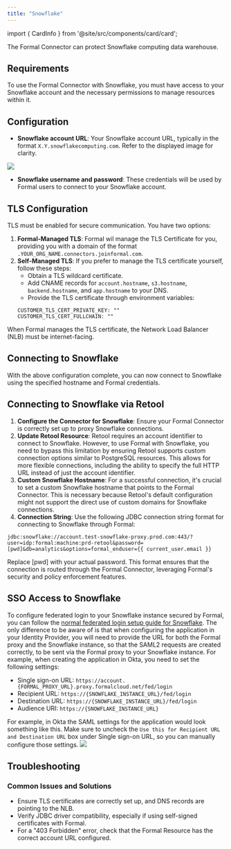 ```yaml
---
title: "Snowflake"
---
```


import { CardInfo } from '@site/src/components/card/card';

<span className="page-description">The Formal Connector can protect Snowflake computing data warehouse.</span>

## Requirements
To use the Formal Connector with Snowflake, you must have access to your Snowflake account and the necessary permissions to manage resources within it.

## Configuration
- **Snowflake account URL**:  Your Snowflake account URL, typically in the format `X.Y.snowflakecomputing.com`. Refer to the displayed image for clarity.
<img src="/img/snowflake_hostname.png" />

- **Snowflake username and password**: These credentials will be used by Formal users to connect to your Snowflake account.

## TLS Configuration
TLS must be enabled for secure communication. You have two options:

1. **Formal-Managed TLS**: Formal wil manage the TLS Certificate for you, providing you with a domain of the format `.YOUR_ORG_NAME.connectors.joinformal.com`.
2. **Self-Managed TLS**: If you prefer to manage the TLS certificate yourself, follow these steps:
    - Obtain a TLS wildcard certificate.
    - Add CNAME records for `account.hostname`, `s3.hostname`, `backend.hostname`, and `app.hostname` to your DNS.
    - Provide the TLS certificate through environment variables:
    ```
    CUSTOMER_TLS_CERT_PRIVATE_KEY: ""
    CUSTOMER_TLS_CERT_FULLCHAIN: ""
    ```
<CardInfo> When Formal manages the TLS certificate, the Network Load Balancer (NLB) must be internet-facing. </CardInfo>

## Connecting to Snowflake
With the above configuration complete, you can now connect to Snowflake using the specified hostname and Formal credentials.

## Connecting to Snowflake via Retool
1. **Configure the Connector for Snowflake**: Ensure your Formal Connector is correctly set up to proxy Snowflake connections.
2. **Update Retool Resource**: Retool requires an account identifier to connect to Snowflake. However, to use Formal with Snowflake, you need to bypass this limitation by ensuring Retool supports custom connection options similar to PostgreSQL resources. This allows for more flexible connections, including the ability to specify the full HTTP URL instead of just the account identifier.
3. **Custom Snowflake Hostname**: For a successful connection, it's crucial to set a custom Snowflake hostname that points to the Formal Connector. This is necessary because Retool's default configuration might not support the direct use of custom domains for Snowflake connections.
4. **Connection String**: Use the following JDBC connection string format for connecting to Snowflake through Formal:
```
jdbc:snowflake://account.test-snowflake-proxy.prod.com:443/?user=idp:formal:machine:prd-retool&password=[pwd]&db=analytics&options=formal_enduser={{ current_user.email }}
```
Replace [pwd] with your actual password. This format ensures that the connection is routed through the Formal Connector, leveraging Formal's security and policy enforcement features.

## SSO Access to Snowflake
To configure federated login to your Snowflake instance secured by Formal, you can follow the [normal federated login setup guide for Snowflake](https://docs.snowflake.com/en/user-guide/admin-security-fed-auth-configure-idp).
The only difference to be aware of is that when configuring the application in your Identity Provider, you will need to provide the URL for both the Formal proxy and the Snowflake instance,
so that the SAML2 requests are created correctly, to be sent via the Formal proxy to your Snowflake instance. For example, when creating the application in Okta, you need to set the following settings:

- Single sign-on URL: `https://account.{FORMAL_PROXY_URL}.proxy.formalcloud.net/fed/login`
- Recipient URL: `https://{SNOWFLAKE_INSTANCE_URL}/fed/login`
- Destination URL: `https://{SNOWFLAKE_INSTANCE_URL}/fed/login`
- Audience URI: `https://{SNOWFLAKE_INSTANCE_URL}`

For example, in Okta the SAML settings for the application would look something like this. Make sure to uncheck the `Use this for Recipient URL and Destination URL` box under Single sign-on URL, so you can manually configure those settings.
<img src="/img/snowflake_saml_okta_example.png" />


## Troubleshooting
### Common Issues and Solutions
- Ensure TLS certificates are correctly set up, and DNS records are pointing to the NLB.
- Verify JDBC driver compatibility, especially if using self-signed certificates with Formal.
- For a "403 Forbidden" error, check that the Formal Resource has the correct account URL configured.